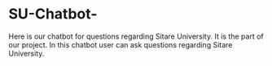 # SU-Chatbot-
Here is our chatbot for questions regarding Sitare University. It is the part of our project. In this chatbot user can ask questions regarding Sitare University.
